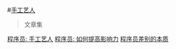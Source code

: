 #[手工艺人](artisans.md)

> 文章集

[程序员: 手工艺人](artisans.md)
[程序员: 如何提高影响力](impact.md)
[程序员差别的本质](different.md)